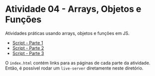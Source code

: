 # Atividade 04 - Arrays, Objetos e Funções

Atividades práticas usando arrays, objetos e funções em JS.

- [Script - Parte 1](./parte-1/index.js)
- [Script - Parte 2](./parte-2/index.js)
- [Script - Parte 3](./parte-3/index.js)

O `index.html` contém links para as páginas de cada parte da atividade. Então, é possível rodar um 
`live-server` diretamente neste diretório.
